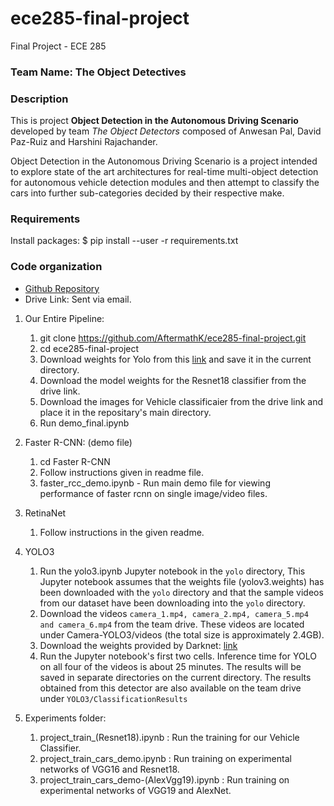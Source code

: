 # ece285-final-project
Final Project - ECE 285
### Team Name: The Object Detectives

### Description

This is project **Object Detection in the Autonomous Driving Scenario** developed by team *The Object Detectors* composed of Anwesan Pal, David Paz-Ruiz and Harshini Rajachander.

Object Detection in the Autonomous Driving Scenario is a project intended to explore state of the art architectures for real-time multi-object detection for autonomous vehicle detection modules and then attempt to classify the cars into further sub-categories decided by their respective make.

### Requirements
Install packages:
$ pip install --user -r requirements.txt

### Code organization
- [Github Repository](https://github.com/AftermathK/ece285-final-project)
- Drive Link: Sent via email.

1. Our Entire Pipeline:
    1. git clone https://github.com/AftermathK/ece285-final-project.git
    2. cd ece285-final-project
    2. Download weights for Yolo from this [link](https://pjreddie.com/media/files/yolov3.weights) and save it in the current directory.
    3. Download the model weights for the Resnet18 classifier from the drive link.
    3. Download the images for Vehicle classificaier from the drive link and place it in the repositary's main directory.
    4. Run demo_final.ipynb

2. Faster R-CNN: (demo file)
    1. cd Faster R-CNN
    2. Follow instructions given in readme file.
    3. faster_rcc_demo.ipynb - Run main demo file for viewing performance of faster rcnn on single image/video files.

3. RetinaNet
    1. Follow instructions in the given readme.

4. YOLO3
    1. Run the yolo3.ipynb Jupyter notebook in the `yolo` directory,  This Jupyter notebook assumes that the weights file (yolov3.weights) has been downloaded with the `yolo` directory and that the sample videos from our dataset have been downloading into the `yolo` directory.
    2. Download the videos `camera_1.mp4, camera_2.mp4, camera_5.mp4 and camera_6.mp4` from the team drive. These videos are located under Camera-YOLO3/videos (the total size is approximately 2.4GB).
    3. Download the weights provided by Darknet: [link](https://pjreddie.com/media/files/yolov3.weights)
    4. Run the Jupyter notebook's first two cells. Inference time for YOLO on all four of the videos is about 25 minutes. The results will be saved in separate directories on the current directory. The results obtained from this detector are also available on the team drive under `YOLO3/ClassificationResults`


5. Experiments folder:
    1. project_train_(Resnet18).ipynb : Run the training for our Vehicle Classifier.
    2. project_train_cars_demo.ipynb  : Run training on experimental networks of VGG16 and Resnet18.
    3. project_train_cars_demo-(AlexVgg19).ipynb : Run training on experimental networks of VGG19 and AlexNet.
